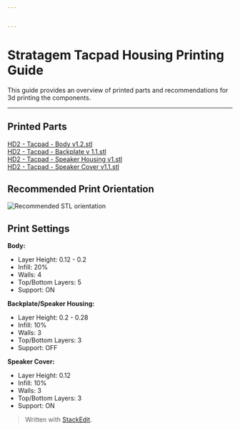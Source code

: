 ```yaml
---


---
```


<h1 id="stratagem-tacpad-housing-printing-guide">Stratagem Tacpad Housing Printing Guide</h1>
<p>This guide provides an overview of printed parts and recommendations for 3d printing the components.</p>
<hr>
<h2 id="printed-parts"><strong>Printed Parts</strong></h2>
<p><a href="https://github.com/gromprops/Helldivers-2-Stratagem-Tacpad/blob/main/STL/HD2%20-%20Tacpad%20-%20Body%20v1.2.stl" title="HD2 - Tacpad - Body v1.2.stl">HD2 - Tacpad - Body v1.2.stl</a><br>
<a href="https://github.com/gromprops/Helldivers-2-Stratagem-Tacpad/blob/main/STL/HD2%20-%20Tacpad%20-%20Backplate%20v%201.1.stl" title="HD2 - Tacpad - Backplate v 1.1.stl">HD2 - Tacpad - Backplate v 1.1.stl</a><br>
<a href="https://github.com/gromprops/Helldivers-2-Stratagem-Tacpad/blob/main/STL/HD2%20-%20Tacpad%20-%20Speaker%20Housing%20v1.stl" title="HD2 - Tacpad - Speaker Housing v1.stl">HD2 - Tacpad - Speaker Housing v1.stl</a><br>
<a href="https://github.com/gromprops/Helldivers-2-Stratagem-Tacpad/blob/main/STL/HD2%20-%20Tacpad%20-%20Speaker%20Cover%20v1.1.stl" title="HD2 - Tacpad - Speaker Cover v1.1.stl">HD2 - Tacpad - Speaker Cover v1.1.stl</a></p>
<h2 id="recommended-print-orientation"><strong>Recommended Print Orientation</strong></h2>
<p><img src="https://i.imgur.com/g0ihYyB.jpeg" alt="Recommended STL orientation"></p>
<h2 id="print-settings"><strong>Print Settings</strong></h2>
<p><strong>Body:</strong></p>
<ul>
<li>Layer Height: 0.12 - 0.2</li>
<li>Infill: 20%</li>
<li>Walls: 4</li>
<li>Top/Bottom Layers: 5</li>
<li>Support: ON</li>
</ul>
<p><strong>Backplate/Speaker Housing:</strong></p>
<ul>
<li>Layer Height: 0.2 - 0.28</li>
<li>Infill: 10%</li>
<li>Walls: 3</li>
<li>Top/Bottom Layers: 3</li>
<li>Support: OFF</li>
</ul>
<p><strong>Speaker Cover:</strong></p>
<ul>
<li>Layer Height: 0.12</li>
<li>Infill: 10%</li>
<li>Walls: 3</li>
<li>Top/Bottom Layers: 3</li>
<li>Support: ON</li>
</ul>
<blockquote>
<p>Written with <a href="https://stackedit.io/">StackEdit</a>.</p>
</blockquote>

